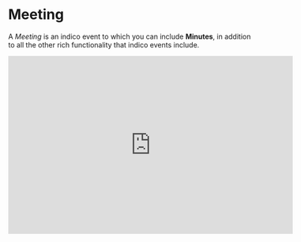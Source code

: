 Meeting
=======
A _Meeting_ is an indico event to which you can include **Minutes**, in addition to all the other rich functionality that indico events include.


<iframe width="576" height="360" frameborder="0" src="https://cds.cern.ch/video/2261868?showTitle=true" allowfullscreen></iframe>
